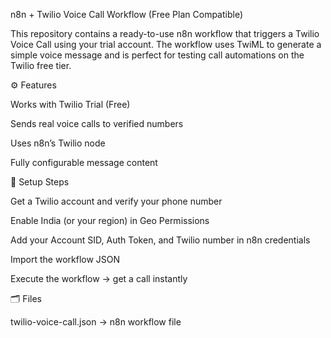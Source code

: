 n8n + Twilio Voice Call Workflow (Free Plan Compatible)

This repository contains a ready-to-use n8n workflow that triggers a Twilio Voice Call using your trial account.
The workflow uses TwiML to generate a simple voice message and is perfect for testing call automations on the Twilio free tier.

⚙️ Features

Works with Twilio Trial (Free)

Sends real voice calls to verified numbers

Uses n8n’s Twilio node

Fully configurable message content

🧩 Setup Steps

Get a Twilio account and verify your phone number

Enable India (or your region) in Geo Permissions

Add your Account SID, Auth Token, and Twilio number in n8n credentials

Import the workflow JSON

Execute the workflow → get a call instantly

🗂️ Files

twilio-voice-call.json → n8n workflow file
